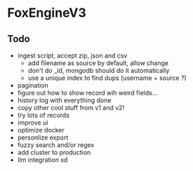 # FoxEngineV3

## Todo

- ingest script, accept zip, json and csv
  - add filename as source by default, allow change
  - don't do _id, mongodb should do it automatically
  - use a unique index to find dups (username + source ?)
- pagination
- figure out how to show record wih weird fields...
- history log with everything done
- copy other cool stuff from v1 and v2!
- try lots of records
- improve ui
- optimize docker
- personlize export
- fuzzy search and/or regex
- add cluster to production
- llm integration xd
